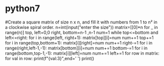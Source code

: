 # python7
#Create a square matrix of size n x n, and fill it with numbers from 1 to n² in a clockwise spiral order.
n=int(input("enter the size"))
matrix=[[0]*n for _ in range(n)]
top, left=0,0
right, bottom=n-1 ,n-1
num=1
while top<=bottom and left<=right:
    for i in range(left, right+1):
        matrix[top][i]=num
        num+=1
    top+=1
    for i in range(top,bottom+1):
        matrix[i][right]=num
        num+=1
    right-=1
    for i in range(right,left-1,-1):
         matrix[bottom][i]=num
         num+=1
    bottom-=1
    for i in range(bottom,top-1,-1):
         matrix[i][left]=num
         num+=1
    left+=1
for row in matrix:
    for val in row:
        print(f"{val:3}",end=' ')
    print()
